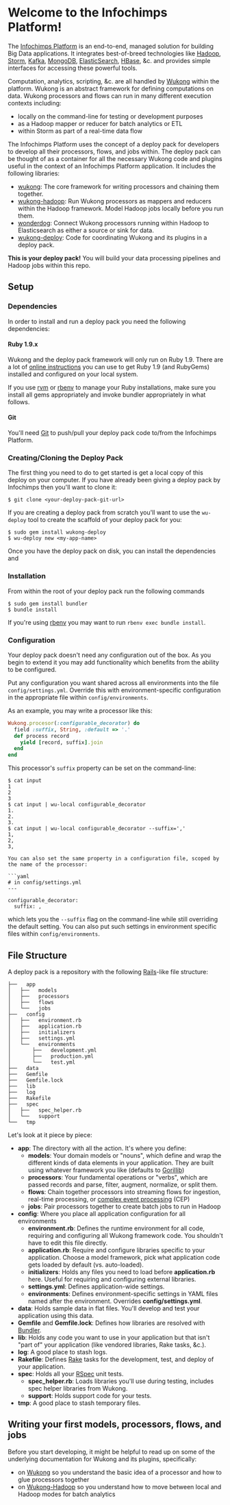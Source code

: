# Welcome to the Infochimps Platform!

The [Infochimps Platform](http://www.infochimps.com) is an end-to-end,
managed solution for building Big Data applications.  It integrates
best-of-breed technologies like [Hadoop](http://hadoop.apache.org/),
[Storm](https://github.com/nathanmarz/storm),
[Kafka](http://incubator.apache.org/kafka/),
[MongoDB](http://www.mongodb.org/),
[ElasticSearch](http://www.elasticsearch.org/),
[HBase](http://hbase.apache.org/), &c. and provides simple interfaces
for accessing these powerful tools.

Computation, analytics, scripting, &c. are all handled by
[Wukong](http://github.com/infochimps-labs/wukong) within the
platform.  Wukong is an abstract framework for defining computations
on data.  Wukong processors and flows can run in many different
execution contexts including:

  * locally on the command-line for testing or development purposes
  * as a Hadoop mapper or reducer for batch analytics or ETL
  * within Storm as part of a real-time data flow

The Infochimps Platform uses the concept of a deploy pack for
developers to develop all their processors, flows, and jobs within.
The deploy pack can be thought of as a container for all the necessary
Wukong code and plugins useful in the context of an Infochimps
Platform application.  It includes the following libraries:

* <a href="http://github.com/infochimps-labs/wukong/tree/3.0.0">wukong</a>: The core framework for writing processors and chaining them together.
* <a href="http://github.com/infochimps-labs/wukong-hadoop">wukong-hadoop</a>: Run Wukong processors as mappers and reducers within the Hadoop framework.  Model Hadoop jobs locally before you run them.
* <a href="http://github.com/infochimps-labs/wonderdog">wonderdog</a>: Connect Wukong processors running within Hadoop to Elasticsearch as either a source or sink for data.
* <a href="http://github.com/infochimps-labs/wukong-deploy">wukong-deploy</a>: Code for coordinating Wukong and its plugins in a deploy pack.

**This is your deploy pack!** You will build your data processing
pipelines and Hadoop jobs within this repo.

## Setup

### Dependencies

In order to install and run a deploy pack you need the following
dependencies:

#### Ruby 1.9.x

Wukong and the deploy pack framework will only run on Ruby 1.9.  There
are a lot of [online
instructions](http://www.ruby-lang.org/en/downloads/) you can use to
get Ruby 1.9 (and RubyGems) installed and configured on your local
system.

If you use [rvm](https://rvm.io/) or
[rbenv](https://github.com/sstephenson/rbenv) to manage your Ruby
installations, make sure you install all gems appropriately and invoke
bundler appropriately in what follows.

#### Git

You'll need [Git](http://git-scm.com/) to push/pull your deploy pack
code to/from the Infochimps Platform.

### Creating/Cloning the Deploy Pack

The first thing you need to do to get started is get a local copy of
this deploy on your computer.  If you have already been giving a
deploy pack by Infochimps then you'll want to clone it:

```
$ git clone <your-deploy-pack-git-url>
```

If you are creating a deploy pack from scratch you'll want to use the
`wu-deploy` tool to create the scaffold of your deploy pack for you:

```
$ sudo gem install wukong-deploy
$ wu-deploy new <my-app-name>
```

Once you have the deploy pack on disk, you can install the
dependencies and

### Installation

From within the root of your deploy pack run the following commands

```
$ sudo gem install bundler
$ bundle install
```

If you're using [rbenv](https://github.com/sstephenson/rbenv) you may
want to run `rbenv exec bundle install`.

### Configuration

Your deploy pack doesn't need any configuration out of the box.  As
you begin to extend it you may add functionality which benefits from
the ability to be configured.

Put any configuration you want shared across all environments into the
file `config/settings.yml`.  Override this with environment-specific
configuration in the appropriate file within `config/environments`.

As an example, you may write a processor like this:

```ruby
Wukong.procesor(:configurable_decorator) do
  field :suffix, String, :default => '.'
  def process record
    yield [record, suffix].join
  end
end
```

This processor's `suffix` property can be set on the command-line:

```
$ cat input
1
2
3
$ cat input | wu-local configurable_decorator
1.
2.
3.
$ cat input | wu-local configurable_decorator --suffix=','
1,
2,
3,

You can also set the same property in a configuration file, scoped by
the name of the processor:

```yaml
# in config/settings.yml
---

configurable_decorator:
  suffix: ,
```

which lets you the `--suffix` flag on the command-line while still
overriding the default setting.  You can also put such settings in
environment specific files within `config/environments`.

## File Structure

A deploy pack is a repository with the following
[Rails](http://rubyonrails.org/)-like file structure:

```
├──   app
│   ├──   models
│   ├──   processors
│   ├──   flows
│   └──   jobs
├──   config
│   ├──   environment.rb
│   ├──   application.rb
│   ├──   initializers
│   ├──   settings.yml
│   └──   environments
│       ├──   development.yml
│       ├──   production.yml
│       └──   test.yml
├──   data
├──   Gemfile
├──   Gemfile.lock
├──   lib
├──   log
├──   Rakefile
├──   spec
│   ├──   spec_helper.rb
│   └──   support
└──   tmp
```

Let's look at it piece by piece:

* <b>app</b>: The directory with all the action.  It's where you define:
  * <b>models</b>: Your domain models or "nouns", which define and wrap the different kinds of data elements in your application.  They are built using whatever framework you like (defaults to [Gorillib](http://github.com/infochimps-labs/gorillib))
  * <b>processors</b>: Your fundamental operations or "verbs", which are passed records and parse, filter, augment, normalize, or split them.
  * <b>flows</b>: Chain together processors into streaming flows for ingestion, real-time processing, or [complex event processing](http://en.wikipedia.org/wiki/Complex_event_processing) (CEP)
  * <b>jobs</b>: Pair processors together to create batch jobs to run in Hadoop
* <b>config</b>: Where you place all application configuration for all environments
  * <b>environment.rb</b>: Defines the runtime environment for all code, requiring and configuring all Wukong framework code.  You shouldn't have to edit this file directly.
  * <b>application.rb</b>: Require and configure libraries specific to your application.  Choose a model framework, pick what application code gets loaded by default (vs. auto-loaded).
  * <b>initializers</b>: Holds any files you need to load before <b>application.rb</b> here.  Useful for requiring and configuring external libraries.
  * <b>settings.yml</b>: Defines application-wide settings.
  * <b>environments</b>: Defines environment-specific settings in YAML files named after the environment.  Overrides <b>config/settings.yml</b>.
* <b>data</b>: Holds sample data in flat files.  You'll develop and test your application using this data.
* <b>Gemfile</b> and <b>Gemfile.lock</b>: Defines how libraries are resolved with [Bundler](http://gembundler.com/).
* <b>lib</b>: Holds any code you want to use in your application but that isn't "part of" your application (like vendored libraries, Rake tasks, &c.).
* <b>log</b>: A good place to stash logs.
* <b>Rakefile</b>: Defines [Rake](http://rake.rubyforge.org/) tasks for the development, test, and deploy of your application.
* <b>spec</b>: Holds all your [RSpec](http://rspec.info/) unit tests.
  * <b>spec_helper.rb</b>: Loads libraries you'll use during testing, includes spec helper libraries from Wukong.
  * <b>support</b>: Holds support code for your tests.
* <b>tmp</b>: A good place to stash temporary files.

## Writing your first models, processors, flows, and jobs

Before you start developing, it might be helpful to read up on some of
the underlying documentation for Wukong and its plugins, specifically:

* on [Wukong](http://github.com/infochimps-labs/wukong/tree/3.0.0) so you understand the basic idea of a processor and how to glue processors together
* on [Wukong-Hadoop](http://github.com/infochimps-labs/wukong-hadoop) so you understand how to move between local and Hadoop modes for batch analytics
